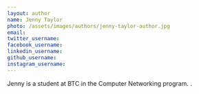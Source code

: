 ```yaml
---
layout: author
name: Jenny Taylor
photo: /assets/images/authors/jenny-taylor-author.jpg
email: 
twitter_username:
facebook_username: 
linkedin_username: 
github_username: 
instagram_username:
---
```


Jenny is a student at BTC in the Computer Networking program. <pronoun> <linking-verb><fact-about-self>.
